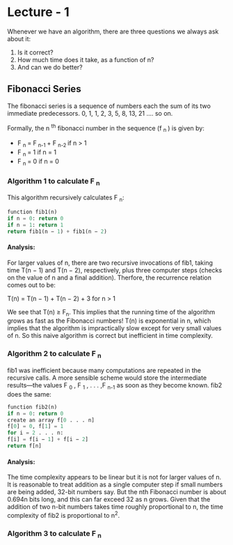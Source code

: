 # Lecture - 1

Whenever we have an algorithm, there are three questions we always ask about it:
1. Is it correct?
2. How much time does it take, as a function of n?
3. And can we do better?

## Fibonacci Series

The fibonacci series is a sequence of numbers each the sum of its two immediate predecessors.
0, 1, 1, 2, 3, 5, 8, 13, 21 .... so on.

Formally, the n <sup>th</sup> fibonacci number in the sequence (f <sub>n </sub>) is given by:
- F <sub>n </sub> = F<sub> n-1 </sub> + F <sub> n-2 </sub> if n > 1
- F <sub>n </sub> = 1               if n = 1 
- F <sub>n </sub> = 0               if n = 0 

### Algorithm 1 to calculate F <sub>n</sub>

This algorithm recursively calculates F <sub>n</sub>:

```python 
function fib1(n)
if n = 0: return 0
if n = 1: return 1
return fib1(n − 1) + fib1(n − 2)
```

#### Analysis:

For larger values of n, there are two recursive invocations of fib1, taking time
T(n − 1) and T(n − 2), respectively, plus three computer steps (checks on the value
of n and a final addition). Therfore, the recurrence relation comes out to be:

T(n) = T(n − 1) + T(n − 2) + 3 for n > 1

We see that T(n) ≥ F<sub>n</sub>. This implies that the running time of the algorithm grows as fast as the
Fibonacci numbers! T(n) is exponential in n, which implies that the algorithm is
impractically slow except for very small values of n.
So this naive algorithm is correct but inefficient in time complexity.

### Algorithm 2 to calculate F <sub>n</sub>

fib1 was inefficient because many computations are repeated in the recursive calls. 
A more sensible scheme would store the intermediate results—the values F <sub>0</sub> , F <sub>1</sub> , . . . ,F <sub>n-1</sub> as soon as they become known. 
fib2 does the same:

```python
function fib2(n)
if n = 0: return 0
create an array f[0 . . . n]
f[0] = 0, f[1] = 1
for i = 2 . . . n:
f[i] = f[i − 1] + f[i − 2]
return f[n]
```

#### Analysis:

The time complexity appears to be linear but it is not for larger values of n.
It is reasonable to treat addition as a single computer step if small numbers are being added, 32-bit numbers say. But the nth Fibonacci number is about 0.694n bits long, and this can far exceed 32 as n grows.
Given that the addition of two n-bit numbers takes time roughly proportional to n, the time complexity of fib2 is proportional to n<sup>2</sup>.

### Algorithm 3 to calculate F <sub>n</sub>



